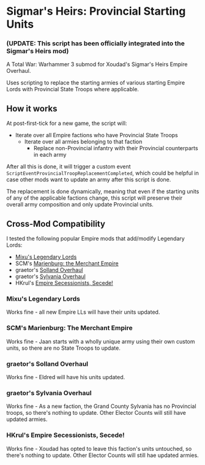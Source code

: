 # Sigmar's Heirs: Provincial Starting Units
 ### (UPDATE: This script has been officially integrated into the Sigmar's Heirs mod)
 A Total War: Warhammer 3 submod for Xoudad's Sigmar's Heirs Empire Overhaul. 
 
 Uses scripting to replace the starting armies of various starting Empire Lords with Provincial State Troops where applicable.

 ## How it works
 At post-first-tick for a new game, the script will:
 - Iterate over all Empire factions who have Provincial State Troops
    - Iterate over all armies belonging to that faction
        - Replace non-Provincial infantry with their Provincial counterparts in each army

After all this is done, it will trigger a custom event `ScriptEventProvincialTroopReplacementCompleted`, which could be helpful in case other mods want to update an army after this script is done.

The replacement is done dynamically, meaning that even if the starting units of any of the applicable factions change, this script will preserve their overall army composition and only update Provincial units.

## Cross-Mod Compatibility
I tested the following popular Empire mods that add/modify Legendary Lords:
- [Mixu's Legendary Lords](https://steamcommunity.com/sharedfiles/filedetails/?id=2802810577)
- SCM's [Marienburg: the Merchant Empire](https://steamcommunity.com/sharedfiles/filedetails/?id=2949216752)
- graetor's [Solland Overhaul](https://steamcommunity.com/sharedfiles/filedetails/?id=2942896604)
- graetor's [Sylvania Overhaul](https://steamcommunity.com/sharedfiles/filedetails/?id=2948339087)
- HKrul's [Empire Secessionists, Secede!](https://steamcommunity.com/sharedfiles/filedetails/?id=2874009018)
### Mixu's Legendary Lords
Works fine - all new Empire LLs will have their units updated.
### SCM's Marienburg: The Merchant Empire
Works fine - Jaan starts with a wholly unique army using their own custom units, so there are no State Troops to update.
### graetor's Solland Overhaul
Works fine - Eldred will have his units updated.
### graetor's Sylvania Overhaul
Works fine - As a new faction, the Grand County Sylvania has no Provincial troops, so there's nothing to update. Other Elector Counts will still have updated armies.
### HKrul's Empire Secessionists, Secede!
Works fine - Xoudad has opted to leave this faction's units untouched, so there's nothing to update. Other Elector Counts will still hae updated armies.
